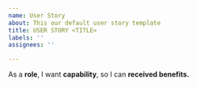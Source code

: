 ```yaml
---
name: User Story
about: This our default user story template
title: USER STORY <TITLE>
labels: ''
assignees: ''

---
```


As a **role**, I want **capability**, so I can **received benefits.**
